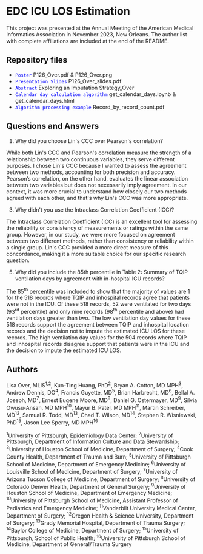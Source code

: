 # EDC ICU LOS Estimation

This project was presented at the Annual Meeting of the American Medical Informatics Association in November 2023, New Orleans. The author list with complete affiliations are included at the end of the README.

## Repository files

* <code style="color : blue">Poster</code> P126_Over.pdf & P126_Over.png
* <code style="color : blue">Presentation Slides</code> P126_Over_slides.pdf
* <code style="color : blue">Abstract</code> Exploring an Imputation Strategy_Over
* <code style="color : blue">Calendar day calculation algorithm</code> get_calendar_days.ipynb & get_calendar_days.html
* <code style="color : blue">Algorithm processing example</code> Record_by_record_count.pdf

## Questions and Answers

1. Why did you choose Lin's CCC over Pearson's correlation?
   
While both Lin's CCC and Pearson's correlation measure the strength of a relationship between two continuous variables, they serve different purposes. I chose Lin's CCC because I wanted to assess the agreement between two methods, accounting for both precision and accuracy. Pearson’s correlation, on the other hand, evaluates the linear association between two variables but does not necessarily imply agreement. In our context, it was more crucial to understand how closely our two methods agreed with each other, and that's why Lin's CCC was more appropriate.
 
3. Why didn't you use the Intraclass Correlation Coefficient (ICC)?
   
The Intraclass Correlation Coefficient (ICC) is an excellent tool for assessing the reliability or consistency of measurements or ratings within the same group. However, in our study, we were more focused on agreement between two different methods, rather than consistency or reliability within a single group. Lin's CCC provided a more direct measure of this concordance, making it a more suitable choice for our specific research question.

5. Why did you include the 85th percentile in Table 2: Summary of TQIP ventilation days by agreement with in-hospital ICU records?

The 85<sup>th</sup> percentile was included to show that the majority of values are 1 for the 518 records where TQIP and inhospital records agree that patients were not in the ICU. Of these 518 records, 52 were ventilated for two days (93<sup>rd</sup> percentile) and only nine records (98<sup>th</sup> percentile and above) had ventilation days greater than two. The low ventilation day values for these 518 records support the agreement between TQIP and inhospital location records and the decision not to impute the estimated ICU LOS for these records. The high ventilation day values for the 504 records where TQIP and inhospital records disagree support that patients were in the ICU and the decision to impute the estimated ICU LOS. 

## Authors

Lisa Over, MLIS<sup>1,2</sup>, Kuo-Ting Huang, PhD<sup>2</sup>, Bryan A. Cotton, MD MPH<sup>3</sup>, Andrew Dennis, DO<sup>4</sup>, Francis Guyette, MD<sup>5</sup>, Brian Harbrecht, MD<sup>6</sup>, Bellal A. Joseph, MD<sup>7</sup>, Ernest Eugene Moore, MD<sup>8</sup>, Daniel G. Ostermayer, MD<sup>9</sup>, Silvia Owusu-Ansah, MD MPH<sup>10</sup>, Mayur B. Patel, MD MPH<sup>11</sup>, Martin Schreiber, MD<sup>12</sup>, Samual R. Todd, MD<sup>13</sup>, Chad T. Wilson, MD<sup>14</sup>, Stephen R. Wisniewski, PhD<sup>15</sup>, Jason Lee Sperry, MD MPH<sup>16</sup>

<sup>1</sup>University of Pittsburgh, Epidemiology Data Center; <sup>2</sup>University of Pittsburgh, Department of Information Culture and Data Stewardship; <sup>3</sup>University of Houston School of Medicine, Department of Surgery; <sup>4</sup>Cook County Health, Department of Trauma and Burn; <sup>5</sup>University of Pittsburgh School of Medicine, Department of Emergency Medicine; <sup>6</sup>University of Louisville School of Medicine, Department of Surgery; <sup>7</sup>University of Arizona Tucson College of Medicine, Department of Surgery; <sup>8</sup>University of Colorado Denver Health, Department of General Surgery; <sup>9</sup>University of Houston School of Medicine, Department of Emergency Medicine; <sup>10</sup>University of Pittsburgh School of Medicine, Assistant Professor of Pediatrics and Emergency Medicine; <sup>11</sup>Vanderbilt University Medical Center, Department of Surgery; <sup>12</sup>Oregon Health & Science University, Department of Surgery; <sup>13</sup>Grady Memorial Hospital, Department of Trauma Surgery; <sup>14</sup>Baylor College of Medicine, Department of Surgery; <sup>15</sup>University of Pittsburgh, School of Public Health; <sup>16</sup>University of Pittsburgh School of Medicine, Department of General/Trauma Surgery

